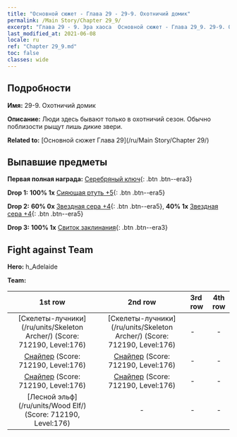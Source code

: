 ```yaml
---
title: "Основной сюжет - Глава 29 - 29-9. Охотничий домик"
permalink: /Main Story/Chapter 29_9/
excerpt: "Глава 29 - 9. Эра хаоса  Основной сюжет - Глава 29_9. 29-9. Охотничий домик"
last_modified_at: 2021-06-08
locale: ru
ref: "Chapter 29_9.md"
toc: false
classes: wide
---
```


## Подробности

 **Имя:** 29-9. Охотничий домик

 **Описание:** Люди здесь бывают только в охотничий сезон. Обычно поблизости рыщут лишь дикие звери.

 **Related to:** [Основной сюжет Глава 29](/ru/Main Story/Chapter 29/)

## Выпавшие предметы

 **Первая полная награда:** [Серебряный ключ](/ItemsRU/con_693/){: .btn .btn--era3}

 **Drop 1:** **100% 1x** [Сияющая ртуть +5](/ItemsRU/mat_98/){: .btn .btn--era5}

 **Drop 2:** **60% 0x** [Звездная сера +4](/ItemsRU/mat_92/){: .btn .btn--era5}, **40% 1x** [Звездная сера +4](/ItemsRU/mat_92/){: .btn .btn--era5}

 **Drop 3:** **100% 1x** [Свиток заклинания](/ItemsRU/con_694/){: .btn .btn--era3}


## Fight against Team
 **Hero:** h_Adelaide

 **Team:**


  | 1st row | 2nd row | 3rd row | 4th row |
  |:----:|:----:|:----|:----:|
  | [Скелеты-лучники](/ru/units/Skeleton Archer/) (Score: 712190, Level:176)  | [Скелеты-лучники](/ru/units/Skeleton Archer/) (Score: 712190, Level:176)  | - | - |
  | [Снайпер](/ru/units/Sharpshooter/) (Score: 712190, Level:176)  | [Снайпер](/ru/units/Sharpshooter/) (Score: 712190, Level:176)  | - | - |
  | [Снайпер](/ru/units/Sharpshooter/) (Score: 712190, Level:176)  | [Снайпер](/ru/units/Sharpshooter/) (Score: 712190, Level:176)  | - | - |
  | [Лесной эльф](/ru/units/Wood Elf/) (Score: 712190, Level:176)  | - | - | - |


